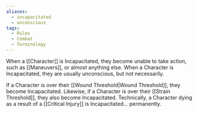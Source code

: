 ```yaml
---
aliases:
  - incapacitated
  - unconscious
tags:
  - Rules
  - Combat
  - Terminology
---
```

When a [[Character]] is Incapacitated, they become unable to take action, such as [[Maneuvers]], or almost anything else. When a Character is Incapacitated, they are usually unconscious, but not necessarily.

If a Character is over their [[Wound Threshold|Wound Threshold]], they become Incapacitated. Likewise, if a Character is over their [[Strain Threshold]], they also become Incapacitated. Technically, a Character dying as a result of a [[Critical Injury]] is Incapacitated… permanently.